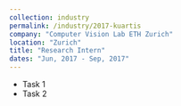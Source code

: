 ```yaml
---
collection: industry
permalink: /industry/2017-kuartis
company: "Computer Vision Lab ETH Zurich"
location: "Zurich"
title: "Research Intern"
dates: "Jun, 2017 - Sep, 2017"
---
```

- Task 1
- Task 2